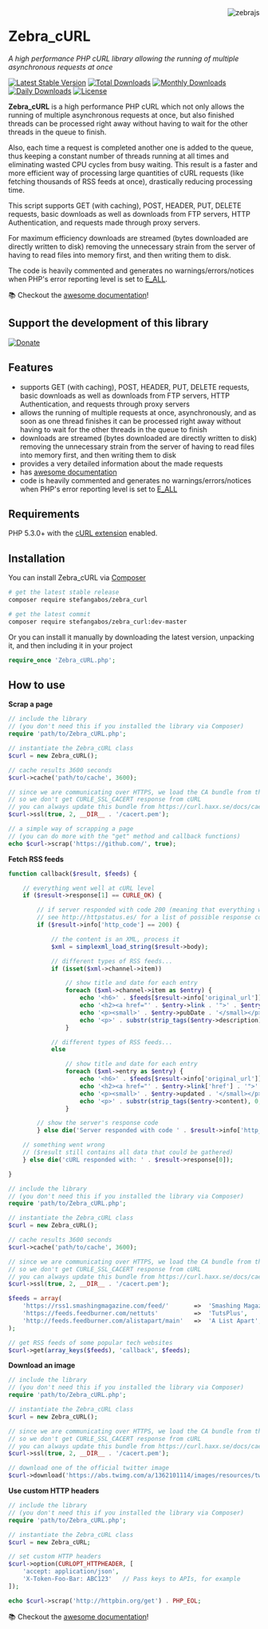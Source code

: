 <img src="https://github.com/stefangabos/zebrajs/blob/master/docs/images/logo.png" alt="zebrajs" align="right">

# Zebra_cURL

*A high performance PHP cURL library allowing the running of multiple asynchronous requests at once*

[![Latest Stable Version](https://poser.pugx.org/stefangabos/zebra_curl/v/stable)](https://packagist.org/packages/stefangabos/zebra_curl) [![Total Downloads](https://poser.pugx.org/stefangabos/zebra_curl/downloads)](https://packagist.org/packages/stefangabos/zebra_curl) [![Monthly Downloads](https://poser.pugx.org/stefangabos/zebra_curl/d/monthly)](https://packagist.org/packages/stefangabos/zebra_curl) [![Daily Downloads](https://poser.pugx.org/stefangabos/zebra_curl/d/daily)](https://packagist.org/packages/stefangabos/zebra_curl) [![License](https://poser.pugx.org/stefangabos/zebra_curl/license)](https://packagist.org/packages/stefangabos/zebra_curl)

**Zebra_cURL** is a high performance PHP cURL which not only allows the running of multiple asynchronous requests at once, but also finished threads can be processed right away without having to wait for the other threads in the queue to finish.

Also, each time a request is completed another one is added to the queue, thus keeping a constant number of threads running at all times and eliminating wasted CPU cycles from busy waiting. This result is a faster and more efficient way of processing large quantities of cURL requests (like fetching thousands of RSS feeds at once), drastically reducing processing time.

This script supports GET (with caching), POST, HEADER, PUT, DELETE requests, basic downloads as well as downloads from FTP servers, HTTP Authentication, and requests made through proxy servers.

For maximum efficiency downloads are streamed (bytes downloaded are directly written to disk) removing the unnecessary strain from the server of having to read files into memory first, and then writing them to disk.

The code is heavily commented and generates no warnings/errors/notices when PHP's error reporting level is set to [E_ALL](http://www.php.net/manual/en/function.error-reporting.php).

:books: Checkout the [awesome documentation](https://stefangabos.github.io/Zebra_cURL/Zebra_cURL/Zebra_cURL.html)!

## Support the development of this library

[![Donate](https://www.paypalobjects.com/en_US/i/btn/btn_donate_LG.gif)](https://www.paypal.com/cgi-bin/webscr?cmd=_s-xclick&hosted_button_id=W6MCFT65DRN64)

## Features

- supports GET (with caching), POST, HEADER, PUT, DELETE requests, basic downloads as well as downloads from FTP servers, HTTP Authentication, and requests through proxy servers
- allows the running of multiple requests at once, asynchronously, and as soon as one thread finishes it can be processed right away without having to wait for the other threads in the queue to finish
- downloads are streamed (bytes downloaded are directly written to disk) removing the unnecessary strain from the server of having to read files into memory first, and then writing them to disk
- provides a very detailed information about the made requests
- has [awesome documentation](https://stefangabos.github.io/Zebra_cURL/Zebra_cURL/Zebra_cURL.html)
- code is heavily commented and generates no warnings/errors/notices when PHP's error reporting level is set to [E_ALL](http://www.php.net/manual/en/function.error-reporting.php)


## Requirements

PHP 5.3.0+ with the [cURL extension](http://www.php.net/manual/en/curl.installation.php) enabled.

## Installation

You can install Zebra_cURL via [Composer](https://packagist.org/packages/stefangabos/zebra_curl)

```bash
# get the latest stable release
composer require stefangabos/zebra_curl

# get the latest commit
composer require stefangabos/zebra_curl:dev-master
```

Or you can install it manually by downloading the latest version, unpacking it, and then including it in your project

```php
require_once 'Zebra_cURL.php';
```

## How to use

**Scrap a page**

```php
// include the library
// (you don't need this if you installed the library via Composer)
require 'path/to/Zebra_cURL.php';

// instantiate the Zebra_cURL class
$curl = new Zebra_cURL();

// cache results 3600 seconds
$curl->cache('path/to/cache', 3600);

// since we are communicating over HTTPS, we load the CA bundle from the examples folder,
// so we don't get CURLE_SSL_CACERT response from cURL
// you can always update this bundle from https://curl.haxx.se/docs/caextract.html
$curl->ssl(true, 2, __DIR__ . '/cacert.pem');

// a simple way of scrapping a page
// (you can do more with the "get" method and callback functions)
echo $curl->scrap('https://github.com/', true);
```

**Fetch RSS feeds**

```php
function callback($result, $feeds) {

    // everything went well at cURL level
    if ($result->response[1] == CURLE_OK) {

        // if server responded with code 200 (meaning that everything went well)
        // see http://httpstatus.es/ for a list of possible response codes
        if ($result->info['http_code'] == 200) {

            // the content is an XML, process it
            $xml = simplexml_load_string($result->body);

            // different types of RSS feeds...
            if (isset($xml->channel->item))

                // show title and date for each entry
                foreach ($xml->channel->item as $entry) {
                    echo '<h6>' . $feeds[$result->info['original_url']] . '</h6>';
                    echo '<h2><a href="' . $entry->link . '">' . $entry->title . '</a></h2>';
                    echo '<p><small>' . $entry->pubDate . '</small></p>';
                    echo '<p>' . substr(strip_tags($entry->description), 0, 500) . '</p><hr>';
                }

            // different types of RSS feeds...
            else

                // show title and date for each entry
                foreach ($xml->entry as $entry) {
                    echo '<h6>' . $feeds[$result->info['original_url']] . '</h6>';
                    echo '<h2><a href="' . $entry->link['href'] . '">' . $entry->title . '</a></h2>';
                    echo '<p><small>' . $entry->updated . '</small></p>';
                    echo '<p>' . substr(strip_tags($entry->content), 0, 500) . '</p><hr>';
                }

        // show the server's response code
        } else die('Server responded with code ' . $result->info['http_code']);

    // something went wrong
    // ($result still contains all data that could be gathered)
    } else die('cURL responded with: ' . $result->response[0]);

}

// include the library
// (you don't need this if you installed the library via Composer)
require 'path/to/Zebra_cURL.php';

// instantiate the Zebra_cURL class
$curl = new Zebra_cURL();

// cache results 3600 seconds
$curl->cache('path/to/cache', 3600);

// since we are communicating over HTTPS, we load the CA bundle from the examples folder,
// so we don't get CURLE_SSL_CACERT response from cURL
// you can always update this bundle from https://curl.haxx.se/docs/caextract.html
$curl->ssl(true, 2, __DIR__ . '/cacert.pem');

$feeds = array(
    'https://rss1.smashingmagazine.com/feed/'       =>  'Smashing Magazine',
    'https://feeds.feedburner.com/nettuts'          =>  'TutsPlus',
    'http://feeds.feedburner.com/alistapart/main'   =>  'A List Apart',
);

// get RSS feeds of some popular tech websites
$curl->get(array_keys($feeds), 'callback', $feeds);
```

**Download an image**

```php
// include the library
// (you don't need this if you installed the library via Composer)
require 'path/to/Zebra_cURL.php';

// instantiate the Zebra_cURL class
$curl = new Zebra_cURL();

// since we are communicating over HTTPS, we load the CA bundle from the examples folder,
// so we don't get CURLE_SSL_CACERT response from cURL
// you can always update this bundle from https://curl.haxx.se/docs/caextract.html
$curl->ssl(true, 2, __DIR__ . '/cacert.pem');

// download one of the official twitter image
$curl->download('https://abs.twimg.com/a/1362101114/images/resources/twitter-bird-callout.png', 'cache');
```

**Use custom HTTP headers**

```php
// include the library
// (you don't need this if you installed the library via Composer)
require 'path/to/Zebra_cURL.php';

// instantiate the Zebra_cURL class
$curl = new Zebra_cURL;

// set custom HTTP headers
$curl->option(CURLOPT_HTTPHEADER, [
    'accept: application/json',
    'X-Token-Foo-Bar: ABC123'   // Pass keys to APIs, for example
]);

echo $curl->scrap('http://httpbin.org/get') . PHP_EOL;
```

:books: Checkout the [awesome documentation](https://stefangabos.github.io/Zebra_cURL/Zebra_cURL/Zebra_cURL.html)!
